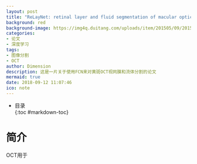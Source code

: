 ```yaml
---
layout: post
title: "ReLayNet: retinal layer and fluid segmentation of macular optical coherence tomography using　fully convolutional networks"
background: red
background-image: https://img4q.duitang.com/uploads/item/201505/09/20150509002834_HM5XR.thumb.700_0.png
categories:
- 论文
- 深度学习
tags:
- 图像分割
- OCT
author: Dimension
description: 这是一片关于使用FCN来对黄斑OCT视网膜和流体分割的论文
mermaid: true
date: 2018-09-12 11:07:46
ico: note
---
```


* 目录   
{:toc #markdown-toc}

# 简介
OCT用于
